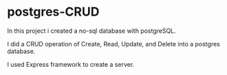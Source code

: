 # postgres-CRUD

In this project i created a no-sql database with postgreSQL.

I did a CRUD operation of Create, Read, Update, and Delete into a postgres database.

I used Express framework to create a server.
